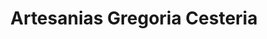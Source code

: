 ---
title: "Artesanias Gregoria Cesteria"
url: /paraje-olla-quebrada/artesanias-gregoria-cesteria/
shop: artesanía
---